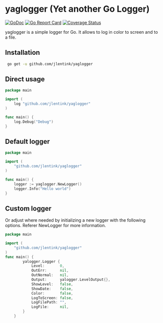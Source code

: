 # yaglogger (Yet another Go Logger)
[![GoDoc](https://godoc.org/github.com/jlentink/yaglogger?status.svg)](https://godoc.org/github.com/jlentink/yaglogger)
[![Go Report Card](https://goreportcard.com/badge/github.com/jlentink/yaglogger)](https://goreportcard.com/report/github.com/jlentink/yaglogger)
[![Coverage Status](https://coveralls.io/repos/github/jlentink/yaglogger/badge.svg?branch=master)](https://coveralls.io/github/jlentink/yaglogger?branch=master)

yaglogger is a simple logger for Go. It allows to log in color to screen and to a file.

## Installation

```bash
 go get -u github.com/jlentink/yaglogger
```

## Direct usage
```go
package main

import (
	log "github.com/jlentink/yaglogger"
)

func main() {
	log.Debug("Debug")
}
```
 
## Default logger

```go
package main

import (
	"github.com/jlentink/yaglogger"
)

func main() {
    logger := yaglogger.NewLogger()
    logger.Info("Hello world")
}
```

## Custom logger

Or adjust where needed by initializing a new logger with the following options. Referer NewLogger for more information.

```go
package main

import (
	"github.com/jlentink/yaglogger"
)
func main() {
        yalogger.Logger {
            Level:       0,
            OutErr:      nil,
            OutNormal:   nil,
            Output:      yalogger.LevelOutput{},
            ShowLevel:   false,
            ShowDate:    false,
            Color:       false,
            LogToScreen: false,
            LogFilePath: "",
            LogFile:     nil,
        }
	}
```